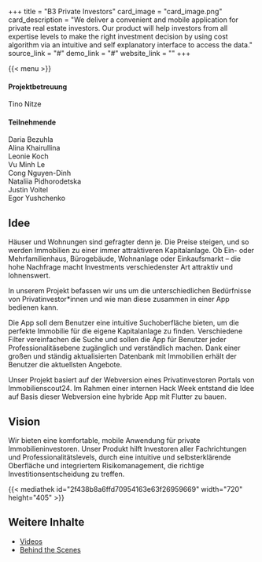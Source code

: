 +++
title = "B3 Private Investors"
card_image = "card_image.png"
card_description = "We deliver a convenient and mobile application for private real estate investors.  Our product will help investors from all expertise levels to make the right investment decision by using cost algorithm via an intuitive and self explanatory interface to access the data."
source_link = "#"
demo_link = "#"
website_link = ""
+++

{{< menu >}}

#### Projektbetreuung

Tino Nitze

#### Teilnehmende

Daria Bezuhla  
Alina Khairullina  
Leonie Koch  
Vu Minh Le  
Cong Nguyen-Dinh  
Nataliia Pidhorodetska  
Justin Voitel  
Egor Yushchenko

## Idee

Häuser und Wohnungen sind gefragter denn je. Die Preise steigen, und so werden Immobilien zu einer immer attraktiveren Kapitalanlage. Ob Ein- oder Mehrfamilienhaus, Bürogebäude, Wohnanlage oder Einkaufsmarkt – die hohe Nachfrage macht Investments verschiedenster Art attraktiv und lohnenswert.

In unserem Projekt befassen wir uns um die unterschiedlichen Bedürfnisse von Privatinvestor\*innen und wie man diese zusammen in einer App bedienen kann.

Die App soll dem Benutzer eine intuitive Suchoberfläche bieten, um die perfekte Immobilie für die eigene Kapitalanlage zu finden. Verschiedene Filter vereinfachen die Suche und sollen die App für Benutzer jeder Professionalitäsebene zugänglich und verständlich machen. Dank einer großen und ständig aktualisierten Datenbank mit Immobilien erhält der Benutzer die aktuellsten Angebote.

Unser Projekt basiert auf der Webversion eines Privatinvestoren Portals von Immobilienscout24. Im Rahmen einer internen Hack Week entstand die Idee auf Basis dieser Webversion eine hybride App mit Flutter zu bauen.

## Vision

Wir bieten eine komfortable, mobile Anwendung für private Immobilieninvestoren. Unser Produkt hilft Investoren aller Fachrichtungen und Professionalitätslevels, durch eine intuitive und selbsterklärende Oberfläche und integriertem Risikomanagement, die richtige Investitionsentscheidung zu treffen.

{{< mediathek id="2f438b8a6ffd70954163e63f26959669" width="720" height="405" >}}

## Weitere Inhalte

- [Videos](_videos)
- [Behind the Scenes](_team)
